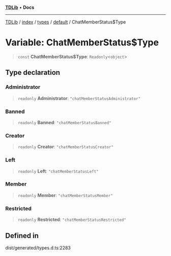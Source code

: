 [**TDLib**](../../../../../../README.md) • **Docs**

***

[TDLib](../../../../../../modules.md) / [index](../../../../../README.md) / [types](../../../README.md) / [default](../README.md) / ChatMemberStatus$Type

# Variable: ChatMemberStatus$Type

> `const` **ChatMemberStatus$Type**: `Readonly`\<`object`\>

## Type declaration

### Administrator

> `readonly` **Administrator**: `"chatMemberStatusAdministrator"`

### Banned

> `readonly` **Banned**: `"chatMemberStatusBanned"`

### Creator

> `readonly` **Creator**: `"chatMemberStatusCreator"`

### Left

> `readonly` **Left**: `"chatMemberStatusLeft"`

### Member

> `readonly` **Member**: `"chatMemberStatusMember"`

### Restricted

> `readonly` **Restricted**: `"chatMemberStatusRestricted"`

## Defined in

dist/generated/types.d.ts:2283
